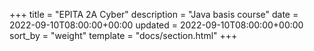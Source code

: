 +++
title = "EPITA 2A Cyber"
description = "Java basis course"
date = 2022-09-10T08:00:00+00:00
updated = 2022-09-10T08:00:00+00:00
sort_by = "weight"
template = "docs/section.html"
+++
